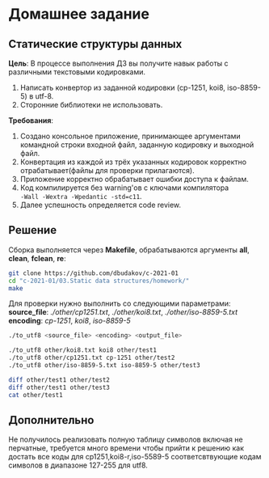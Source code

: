 # Домашнее задание

## Статические структуры данных

**Цель**: В процессе выполнения ДЗ вы получите навык работы с различными текстовыми кодировками.  

1. Написать конвертор из заданной кодировки (cp-1251, koi8, iso-8859-5) в utf-8.  
2. Сторонние библиотеки не использовать.  

**Требования**:

1. Создано консольное приложение, принимающее аргументами командной строки входной файл, заданную кодировку и выходной файл.  
2. Конвертация из каждой из трёх указанных кодировок корректно отрабатывает(файлы для проверки прилагаются).  
3. Приложение корректно обрабатывает ошибки доступа к файлам.  
4. Код компилируется без warning'ов с ключами компилятора  
`-Wall -Wextra -Wpedantic -std=c11`.  
5. Далее успешность определяется code review.  
  
## Решение

Сборка выполняется через **Makefile**, обрабатываются аргументы **all**, **clean**, **fclean**, **re**:

```sh
git clone https://github.com/dbudakov/c-2021-01
cd "c-2021-01/03.Static data structures/homework/"
make 
```

Для проверки нужно выполнить со следующими параметрами:  
**source_file**: *./other/cp1251.txt*, *./other/koi8.txt*, *./other/iso-8859-5.txt*  
**encoding**: *cp-1251*, *koi8*, *iso-8859-5*  

```sh
./to_utf8 <source_file> <encoding> <output_file>

./to_utf8 other/koi8.txt koi8 other/test1
./to_utf8 other/cp1251.txt cp-1251 other/test2
./to_utf8 other/iso-8859-5.txt iso-8859-5 other/test3

diff other/test1 other/test2
diff other/test1 other/test3
cat other/test1
```

## Дополнительно

Не получилось реализовать полную таблицу символов включая не перчатные, требуется много времени чтобы прийти к решению как достать все коды для cp1251,koi8-r,iso-5589-5 соответсвтвующие кодам символов в диапазоне 127-255 для utf8.  
